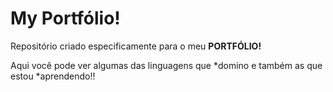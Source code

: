 # My Portfólio!
 Repositório criado especificamente para o meu **PORTFÓLIO!**
 
Aqui você pode ver algumas das linguagens que *domino e também as que estou *aprendendo!!
